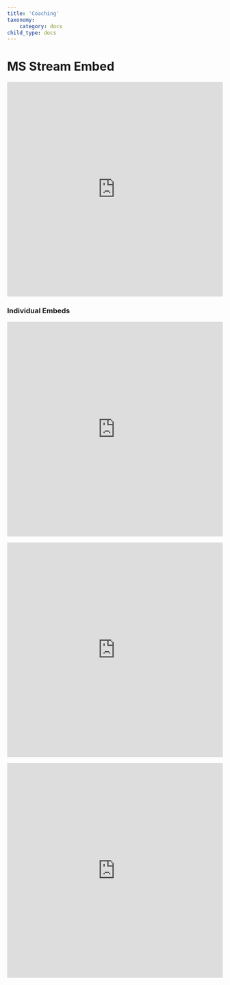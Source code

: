 ```yaml
---
title: 'Coaching'
taxonomy:
    category: docs
child_type: docs
---
```


# MS Stream Embed


<p><iframe scrolling="no" style="border: 0px #ffffff none;" src="https://web.microsoftstream.com/embed/channel/abad9d5b-c522-4f41-830f-76d46d9c6620?sort=trending" allowfullscreen="allowfullscreen" width="100%" height="500"></iframe></p>

### Individual Embeds

<p><iframe scrolling="no" style="border: 0px #ffffff none;" src="https://web.microsoftstream.com/video/93cb942a-253c-4865-8b8d-e7c483ecacfb" allowfullscreen="allowfullscreen" width="100%" height="500"></iframe></p>  

<p><iframe scrolling="no" style="border: 0px #ffffff none;" src="https://web.microsoftstream.com/video/d09b6e6d-a05a-4879-92b7-928f09d89eea" allowfullscreen="allowfullscreen" width="100%" height="500"></iframe></p>  

<p><iframe scrolling="no" style="border: 0px #ffffff none;" src="https://web.microsoftstream.com/video/9c446d92-817d-45bc-9b14-d9aceef4e37a" allowfullscreen="allowfullscreen" width="100%" height="500"></iframe></p>  

